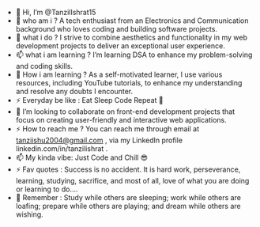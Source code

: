 - 👋 Hi, I’m @TanzilIshrat15
- 💞️ who am i ?  A tech enthusiast from an Electronics and Communication background who loves coding and building software projects.
- 👀 what i do ? I strive to combine aesthetics and functionality in my web development projects to deliver an exceptional user experience.
- 📫 what i am learning ? I’m learning DSA to enhance my problem-solving and coding skills.
- 🌱 How i am learning ? As a self-motivated learner, I use various resources, including YouTube tutorials, to enhance my understanding and resolve any doubts I encounter.
- ⚡ Everyday be like :  Eat Sleep Code Repeat 🔁
- 💞️ I’m looking to collaborate on front-end development projects that focus on creating user-friendly and interactive web applications.
- ⚡ How to reach me ? You can reach me through email at tanziishu2004@gmail.com , via my LinkedIn profile linkedin.com/in/tanzilishrat . 
- 📫 My kinda vibe: Just Code and Chill 😎
- ⚡ Fav quotes : Success is no accident. It is hard work, perseverance, learning, studying, sacrifice, and most of all, love of what you are doing or learning to do....
-  💞️ Remember :  Study while others are sleeping; work while others are loafing; prepare while others are playing; and dream while others are wishing.

<!---
TanzilIshrat15/TanzilIshrat15 is a ✨ special ✨ repository because its `README.md` (this file) appears on your GitHub profile.
You can click the Preview link to take a look at your changes.
--->
